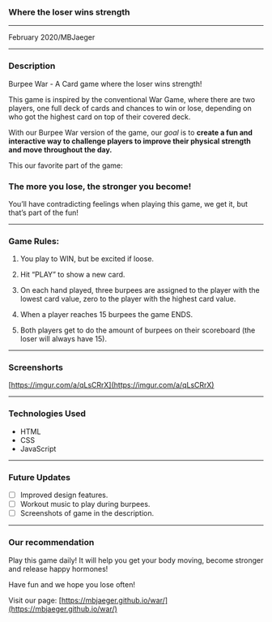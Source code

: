 ### Where the loser wins strength

---

February 2020/MBJaeger

---

### Description

Burpee War - A Card game where the loser wins strength!

This game is inspired by the conventional War Game, where there are two players, one full deck of cards and chances to win or lose, depending on who got the highest card on top of their covered deck.

With our Burpee War version of the game, our *goal* is to **create a fun and interactive way to challenge players to improve their physical strength and move throughout the day.** 

This our favorite part of the game: 

### **The more you lose, the stronger you become!**

You’ll have contradicting feelings when playing this game, we get it, but that’s part of the fun!

---

### Game Rules:

1) You play to WIN, but be excited if loose. 

 2) Hit “PLAY” to show a new card. 

3) On each hand played, three burpees are assigned to the player with the lowest card value, zero to the player with the highest card value. 

4) When a player reaches 15 burpees the game ENDS.

 6) Both players get to do the amount of burpees on their scoreboard (the loser will always have 15).

---

### Screenshorts

[https://imgur.com/a/qLsCRrX](https://imgur.com/a/qLsCRrX)

---

### Technologies Used

- HTML
- CSS
- JavaScript

---

### Future Updates

- [ ]  Improved design features.
- [ ]  Workout music to play during burpees.
- [ ]  Screenshots of game in the description.

---

### Our recommendation

Play this game daily! It will help you get your body moving, become stronger and release happy hormones!

Have fun and we hope you lose often!

Visit our page: [https://mbjaeger.github.io/war/](https://mbjaeger.github.io/war/)